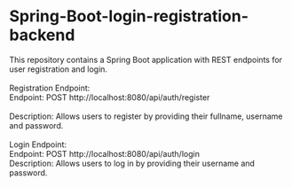# Spring-Boot-login-registration-backend
This repository contains a Spring Boot application with REST endpoints for user registration and login.
<br><br>
Registration Endpoint:<br>
Endpoint: POST http://localhost:8080/api/auth/register  
<br>
Description: Allows users to register by providing their fullname, username and password.
<br><br>
Login Endpoint:<br>
Endpoint: POST   http://localhost:8080/api/auth/login
<br>
Description: Allows users to log in by providing their username and password.
